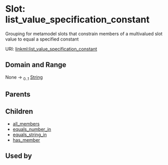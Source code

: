
# Slot: list_value_specification_constant


Grouping for metamodel slots that constrain members of a multivalued slot value to equal a specified constant

URI: [linkml:list_value_specification_constant](https://w3id.org/linkml/list_value_specification_constant)


## Domain and Range

None &#8594;  <sub>0..1</sub> [String](types/String.md)

## Parents


## Children

 *  [all_members](all_members.md)
 *  [equals_number_in](equals_number_in.md)
 *  [equals_string_in](equals_string_in.md)
 *  [has_member](has_member.md)

## Used by


